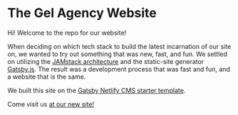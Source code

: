 # The Gel Agency Website

Hi! Welcome to the repo for our website! 

When deciding on which tech stack to build the latest incarnation of our site on, we wanted to try out something that was new, fast, and fun. We settled on utilizing the [JAMstack architecture](https://jamstack.org) and the static-site generator [Gatsby.js](https://www.gatsbyjs.org/). The result was a development process that was fast and fun, and a website that is the same.

We built this site on the [Gatsby Netlify CMS starter template](https://github.com/netlify-templates/gatsby-starter-netlify-cms).

Come visit us [at our new site!](https://www.gelagency.com/)